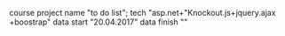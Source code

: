 course project
name "to do list";
tech "asp.net+"Knockout.js+jquery.ajax +boostrap"
data start "20.04.2017"
data finish ""